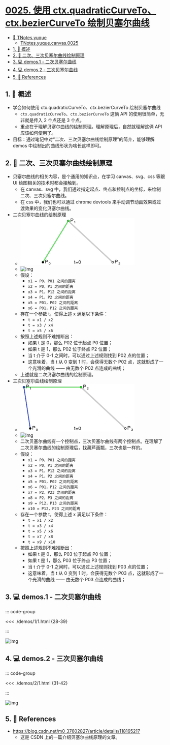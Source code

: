 # [0025. 使用 ctx.quadraticCurveTo、ctx.bezierCurveTo 绘制贝塞尔曲线](https://github.com/Tdahuyou/TNotes.canvas/tree/main/notes/0025.%20%E4%BD%BF%E7%94%A8%20ctx.quadraticCurveTo%E3%80%81ctx.bezierCurveTo%20%E7%BB%98%E5%88%B6%E8%B4%9D%E5%A1%9E%E5%B0%94%E6%9B%B2%E7%BA%BF)

<!-- region:toc -->

- [📂 TNotes.yuque](https://www.yuque.com/tdahuyou/tnotes.yuque/)
  - [TNotes.yuque.canvas.0025](https://www.yuque.com/tdahuyou/tnotes.yuque/canvas.0025)
- [1. 📝 概述](#1--概述)
- [2. 📒 二次、三次贝塞尔曲线绘制原理](#2--二次三次贝塞尔曲线绘制原理)
- [3. 💻 demos.1 - 二次贝塞尔曲线](#3--demos1---二次贝塞尔曲线)
- [4. 💻 demos.2 - 三次贝塞尔曲线](#4--demos2---三次贝塞尔曲线)
- [5. 🔗 References](#5--references)

<!-- endregion:toc -->

## 1. 📝 概述

- 学会如何使用 ctx.quadraticCurveTo、ctx.bezierCurveTo 绘制贝塞尔曲线
  - `ctx.quadraticCurveTo`、`ctx.bezierCurveTo` 这俩 API 的使用很简单，无非就是传入 2 个点还是 3 个点。
  - 重点在于理解贝塞尔曲线的绘制原理。理解原理后，自然就理解这俩 API 应该如何使用了。
- 目标：通过笔记中对“二次、三次贝塞尔曲线绘制原理”的简介，能够理解 demos 中绘制出的曲线形状为啥长这样即可。

## 2. 📒 二次、三次贝塞尔曲线绘制原理

- 贝塞尔曲线的相关内容，是个通用的知识点，在学习 canvas、svg、css 等跟 UI 绘图相关的技术时都会接触到。
  - 在 canvas、svg 中，我们通过指定起点、终点和控制点的坐标，来绘制二次、三次贝塞尔曲线。
  - 在 css 中，我们也可以通过 chrome devtools 来手动调节动画效果或过渡效果的变化贝塞尔曲线。
- 二次贝塞尔曲线的绘制原理
  - ![img](assets/二阶贝塞尔曲线.gif)
  - ![img](https://cdn.jsdelivr.net/gh/Tdahuyou/imgs@main/2024-10-04-10-50-27.png)
  - 假设：
    - `x1 = P0，P01 之间的距离`
    - `x2 = P0，P1 之间的距离`
    - `x3 = P1，P12 之间的距离`
    - `x4 = P1，P2 之间的距离`
    - `x5 = P01，P02 之间的距离`
    - `x6 = P01，P12 之间的距离`
  - 存在一个参数 t，使得上述 x 满足以下条件：
    - `t = x1 / x2`
    - `t = x3 / x4`
    - `t = x5 / x6`
  - 按照上述规则不难推断出：
    - 如果 t 是 0，那么 P02 位于起点 P0 位置；
    - 如果 t 是 1，那么 P02 位于终点 P2 位置；
    - 当 t 介于 0-1 之间时，可以通过上述规则找到 P02 点的位置；
    - 这意味着，当 t 从 0 变到 1 时，会获得无数个 P02 点，这就形成了一个光滑的曲线 —— 由无数个 P02 点连成的曲线；
  - 上述就是二次贝塞尔曲线的绘制原理。
- 三次贝塞尔曲线绘制原理
  - ![img](assets/三阶贝塞尔曲线.gif)
  - ![img](https://cdn.jsdelivr.net/gh/Tdahuyou/imgs@main/2024-10-04-10-52-06.png)
  - 二次贝塞尔曲线有一个控制点，三次贝塞尔曲线有两个控制点。在理解了二次贝塞尔曲线的绘制原理后，找葫芦画瓢，三次也是一样的。
  - 假设：
    - `x1 = P0，P01 之间的距离`
    - `x2 = P0，P1 之间的距离`
    - `x3 = P1，P12 之间的距离`
    - `x4 = P1，P2 之间的距离`
    - `x5 = P01，P02 之间的距离`
    - `x6 = P01，P12 之间的距离`
    - `x7 = P2，P23 之间的距离`
    - `x8 = P2，P3 之间的距离`
    - `x9 = P12，P13 之间的距离`
    - `x10 = P12，P23 之间的距离`
  - 存在一个参数 t，使得上述 x 满足以下条件：
    - `t = x1 / x2`
    - `t = x3 / x4`
    - `t = x5 / x6`
    - `t = x7 / x8`
    - `t = x9 / x10`
  - 按照上述规则不难推断出：
    - 如果 t 是 0，那么 P03 位于起点 P0 位置；
    - 如果 t 是 1，那么 P03 位于终点 P3 位置；
    - 当 t 介于 0-1 之间时，可以通过上述规则找到 P03 点的位置；
    - 这意味着，当 t 从 0 变到 1 时，会获得无数个 P03 点，这就形成了一个光滑的曲线 —— 由无数个 P03 点连成的曲线；

## 3. 💻 demos.1 - 二次贝塞尔曲线

::: code-group

<<< ./demos/1/1.html {28-39}

:::

![img](https://cdn.jsdelivr.net/gh/Tdahuyou/imgs@main/2024-10-04-10-53-14.png)

## 4. 💻 demos.2 - 三次贝塞尔曲线

::: code-group

<<< ./demos/2/1.html {31-42}

:::

![img](https://cdn.jsdelivr.net/gh/Tdahuyou/imgs@main/2024-10-04-10-53-26.png)

## 5. 🔗 References

- https://blog.csdn.net/m0_37602827/article/details/118165217
  - 这是 CSDN 上的一篇介绍贝塞尔曲线原理的文章。
